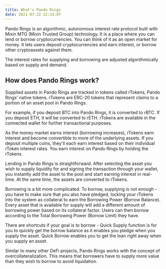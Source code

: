 ```yaml
---
title: What's Pando Rings
date: 2021-07-22 22:33:07
---
```


Pando Rings is an algorithmic, autonomous interest rate protocol built with Mixin MTG (Mixin Trusted Group) technology. It is a place where you can lend or borrow cryptocurrencies. You can think of it as an open market for money. It lets users deposit cryptocurrencies and earn interest, or borrow other cryptoassets against them.

The interest rates for supplying and borrowing are adjusted algorithmically based on supply and demand.


## How does Pando Rings work?

Supplied assets in Pando Rings are tracked in tokens called rTokens, Pando Rings' native tokens. rTokens are ERC-20 tokens that represent claims to a portion of an asset pool in Pando Rings.

For example, if you deposit BTC into Pando Rings, it is converted to rBTC. If you deposit ETH, it will be converted to rETH. rTokens are available in the connected wallet for further transactional purposes.

As the money market earns interest (borrowing increases), rTokens earn interest and become convertible to more of the underlying assets. If you deposit multiple coins, they'll each earn interest based on their individual rToken interest rates. You earn interest on Pando Rings by holding the rTokens.

Lending in Pando Rings is straightforward. After selecting the asset you wish to supply liquidity for and signing the transaction through your wallet, you instantly add the asset to the pool and start earning interest in real-time. At the same time, the assets are converted to rTokens.

Borrowing is a bit more complicated. To borrow, supplying is not enough - you have to make sure that you also have pledged, locking your rTokens into the system as collateral to earn the Borrowing Power (Borrow Balance). Every asset that is available for supply will add a different amount of borrowing power based on its collateral factor. Users can then borrow according to the Total Borrowing Power (Borrow Limit) they have.

There are shortcuts if your goal is to borrow - Quick Supply function is for you to quickly get the borrow balance as it enables you pledge when you supply the asset. Quick Borrow enables you to get the loan right away when you supply an asset.

Similar to many other DeFi projects, Pando Rings works with the concept of overcollateralization. This means that borrowers have to supply more value than they wish to borrow to avoid liquidation.

